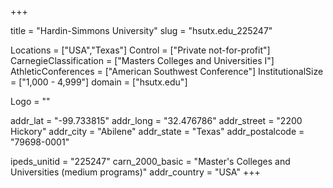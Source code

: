 
+++

title = "Hardin-Simmons University"
slug = "hsutx.edu_225247"

Locations = ["USA","Texas"]
Control = ["Private not-for-profit"]
CarnegieClassification = ["Masters Colleges and Universities I"]
AthleticConferences = ["American Southwest Conference"]
InstitutionalSize = ["1,000 - 4,999"]
domain = ["hsutx.edu"]

Logo = ""

addr_lat = "-99.733815"
addr_long = "32.476786"
addr_street = "2200 Hickory"
addr_city = "Abilene"
addr_state = "Texas"
addr_postalcode = "79698-0001"

ipeds_unitid = "225247"
carn_2000_basic = "Master's Colleges and Universities (medium programs)"
addr_country = "USA"
+++
    
